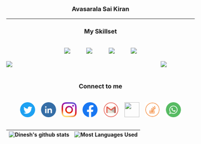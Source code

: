 <h3 align="center"><b>Avasarala Sai Kiran</b></h3>
<hr/>

<div align="center"><h3>My Skillset</h3></div><br/>
<div align="center">
	<img width="5%" src="./icons/skills/HTML.svg">
	&nbsp;&nbsp;&nbsp;&nbsp;&nbsp;&nbsp;&nbsp;&nbsp;&nbsp;
	<img width="5.6%" src="./icons/skills/JavaScript.svg">
	&nbsp;&nbsp;&nbsp;&nbsp;&nbsp;&nbsp;&nbsp;&nbsp;&nbsp;
	<img width="8.3%" src="./icons/skills/NodeJS.svg">
	&nbsp;&nbsp;&nbsp;&nbsp;&nbsp;&nbsp;&nbsp;&nbsp;&nbsp;
	<img width="6%" src="./icons/skills/ReactJS.svg">	
</div>
<br />

<div align="center" style="display: flex; justify-content: space-between; align-items: center;">
	<img width="18%" src="./icons/skills/ExpressJS.svg">
	&nbsp;&nbsp;&nbsp;&nbsp;&nbsp;&nbsp;&nbsp;&nbsp;&nbsp;
	<img width="18%" src="./icons/skills/MongoDB.svg">
</div>
<br />

<div align="center"><h3>Connect to me</h3></div><br />

<div align="center">
	<a href="https://twitter.com/DineshSomaraju"><img height="40" width="40" src="https://raw.githubusercontent.com/dinesh99639/dinesh99639/master/icons/twitter.png"></a>&nbsp; &nbsp;
	<a href="https://www.linkedin.com/in/dinesh-somaraju-089b66194/"><img height="40" width="40" src="https://raw.githubusercontent.com/dinesh99639/dinesh99639/master/icons/linkedin.png"></a>&nbsp; &nbsp;
	<a href="https://www.instagram.com/dinesh99639/"><img height="40" width="40" src="https://raw.githubusercontent.com/dinesh99639/dinesh99639/master/icons/instagram.png"></a>&nbsp; &nbsp;
	<a href="https://www.facebook.com/dinesh.somaraju.7"><img height="40" width="40" src="https://raw.githubusercontent.com/dinesh99639/dinesh99639/master/icons/facebook.png"></a>&nbsp; &nbsp;
	<a href="mailto:dinesh99639@gmail.com"><img height="40" width="40" src="https://raw.githubusercontent.com/dinesh99639/dinesh99639/master/icons/gmail.png"></a>&nbsp; &nbsp;
	<a href="https://github.com/dinesh99639"><img height="40" width="40" src="https://upload.wikimedia.org/wikipedia/commons/a/ae/Github-desktop-logo-symbol.svg"></a>&nbsp; &nbsp;
	<a href="https://stackoverflow.com/users/13885192/dinesh"><img height="40" width="40" src="https://raw.githubusercontent.com/dinesh99639/dinesh99639/master/icons/stackoverflow.png"></a>&nbsp; &nbsp; 
	<a href="https://api.whatsapp.com/send?phone=+918106313275"><img height="40" width="40" src="https://raw.githubusercontent.com/dinesh99639/dinesh99639/master/icons/whatsapp.png"></a>
</div>

<br/>


| ![Dinesh's github stats][statistics] | ![Most Languages Used][mostUsedLanguages] |
| ------------- | ------------- |


[statistics]: https://githubstatistics.vercel.app/api?username=dinesh99639&count_private=true&include_all_commits=true&show_icons=true&line_height=20&custom_title=Github%20Stats&hide_border=true&bg_color=8282820f&text_color=2f80ed


[mostUsedLanguages]: https://githubstatistics.vercel.app/api/top-langs/?username=dinesh99639&layout=compact&hide_border=true&bg_color=8282820f&text_color=2f80ed

